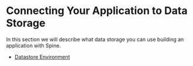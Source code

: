 # Connecting Your Application to Data Storage

In this section we will describe what data storage you can use building an application with Spine.

* [Datastore Environment](data_storage/configuring_local_datastore_environment.md)